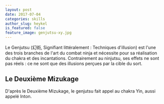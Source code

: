 ```yaml
---
layout: post
date: 2017-07-04
categories: skills
author_slug: heykel
is_featured: false
feature_image: genjutsu-xy.jpg
---
```


Le Genjutsu (幻術, Signifiant littéralement :  Techniques d'illusion) est l'une des trois branches de l'art du combat ninja et nécessite pour sa réalisation du chakra et des incantations. Contrairement au ninjutsu, ses effets ne sont pas réels : ce ne sont que des illusions perçues par la cible du sort. 

## Le Deuxième Mizukage

D'après le Deuxième Mizukage, le genjutsu fait appel au chakra Yin, aussi appelé Inton.